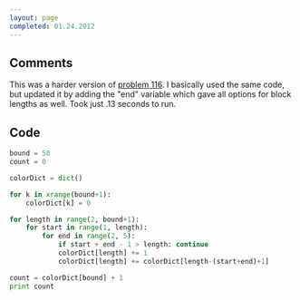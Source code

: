 ```yaml
---
layout: page
completed: 01.24.2012
---
```


## Comments

This was a harder version of [problem 116](116). I basically used the same
code, but updated it by adding the "end" variable which gave all options for
block lengths as well. Took just .13 seconds to run.

## Code

```python
bound = 50
count = 0

colorDict = dict()

for k in xrange(bound+1):
	colorDict[k] = 0

for length in range(2, bound+1):
	for start in range(1, length):
		for end in range(2, 5):
			if start + end - 1 > length: continue
			colorDict[length] += 1
			colorDict[length] += colorDict[length-(start+end)+1]

count = colorDict[bound] + 1
print count
```
